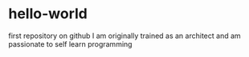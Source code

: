 # hello-world
first repository on github
I am originally trained as an architect and am passionate to self learn programming
